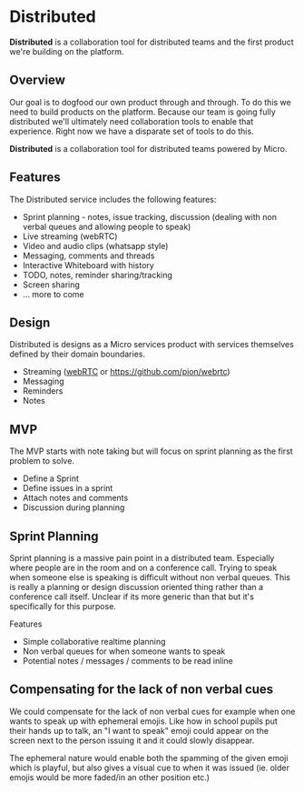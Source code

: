 # Distributed

**Distributed** is a collaboration tool for distributed teams and the first product we're building on the platform.

## Overview

Our goal is to dogfood our own product through and through. To do this we need to build products on the 
platform. Because our team is going fully distributed we'll ultimately need collaboration tools to enable 
that experience. Right now we have a disparate set of tools to do this. 

**Distributed** is a collaboration tool for distributed teams powered by Micro.

## Features

The Distributed service includes the following features:

- Sprint planning - notes, issue tracking, discussion (dealing with non verbal queues and allowing people to speak)
- Live streaming (webRTC)
- Video and audio clips (whatsapp style)
- Messaging, comments and threads
- Interactive Whiteboard with history
- TODO, notes, reminder sharing/tracking
- Screen sharing
- ... more to come

## Design

Distributed is designs as a Micro services product with services themselves defined by their domain boundaries.

- Streaming ([webRTC](https://webrtc.org/) or https://github.com/pion/webrtc)
- Messaging 
- Reminders
- Notes

## MVP

The MVP starts with note taking but will focus on sprint planning as the first problem to solve.

- Define a Sprint
- Define issues in a sprint
- Attach notes and comments
- Discussion during planning

## Sprint Planning

Sprint planning is a massive pain point in a distributed team. Especially where people are in the room and on a conference call. 
Trying to speak when someone else is speaking is difficult without non verbal queues. This is really a planning or 
design discussion oriented thing rather than a conference call itself. Unclear if its more generic than that but it's 
specifically for this purpose.

Features

- Simple collaborative realtime planning
- Non verbal queues for when someone wants to speak
- Potential notes / messages / comments to be read inline

## Compensating for the lack of non verbal cues

We could compensate for the lack of non verbal cues for example when one wants to speak up with ephemeral emojis.
Like how in school pupils put their hands up to talk, an "I want to speak" emoji could appear on the screen next 
to the person issuing it and it could slowly disappear.

The ephemeral nature would enable both the spamming of the given emoji which is playful, but also gives a visual 
cue to when it was issued (ie. older emojis would be more faded/in an other position etc.)
